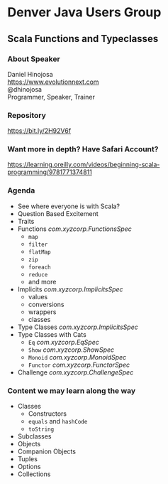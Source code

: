 # Denver Java Users Group 
## Scala Functions and Typeclasses

### About Speaker

Daniel Hinojosa  
https://www.evolutionnext.com  
@dhinojosa  
Programmer, Speaker, Trainer  

### Repository

https://bit.ly/2H92V6f

### Want more in depth? Have Safari Account?

https://learning.oreilly.com/videos/beginning-scala-programming/9781771374811

### Agenda

* See where everyone is with Scala?
* Question Based Excitement
* Traits
* Functions _com.xyzcorp.FunctionsSpec_
    * `map`
    * `filter`
    * `flatMap`
    * `zip`
    * `foreach`
    * `reduce`
    * and more
* Implicits _com.xyzcorp.ImplicitsSpec_
    * values
    * conversions
    * wrappers
    * classes
* Type Classes *_com.xyzcorp.ImplicitsSpec_*
* Type Classes with Cats 
    * `Eq` _com.xyzcorp.EqSpec_
    * `Show` _com.xyzcorp.ShowSpec_
    * `Monoid` _com.xyzcorp.MonoidSpec_
    * `Functor` _com.xyzcorp.FunctorSpec_
* Challenge _com.xyzcorp.ChallengeSpec_

### Content we may learn along the way

* Classes
    * Constructors
    * `equals` and `hashCode`
    * `toString`
* Subclasses
* Objects
* Companion Objects
* Tuples
* Options
* Collections